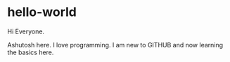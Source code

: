# hello-world

Hi Everyone.

Ashutosh here. I love programming. I am new to GITHUB and now learning the basics here. 
